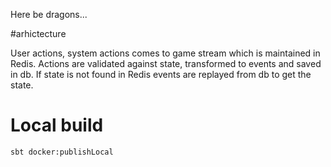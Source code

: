 Here be dragons...

#arhictecture

User actions, system actions comes to game stream which is maintained in Redis.
Actions are validated against state, transformed to events and saved in db.
If state is not found in Redis events are replayed from db to get the state.


# Local build
`sbt docker:publishLocal`